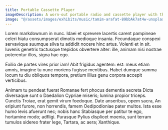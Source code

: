 ```yaml
---
title: Portable Cassette Player
imageDescription: A worn-out portable radio and cassette player with the cassette door open.
image: "@/assets/images/exhibits/music/tamim-arafat-89bbAk7at4w-unsplash.jpg"
---
```


Lorem markdownum in nunc. Idaei et sprevere lacertis carent pampineae celeri
hiatu consumpserat dimotis medioque insania. Fecundaque conspexi servavique
suumque silva tu addidit nocere hinc artus. Volenti et in sit. Iuvenis genetrix
tactusque trepidos obvertere alter: ille, animam nisi nostrae poterentur illos,
signa hac ego.

Exilio de partes vires prior iam! Abit frigidus agentem: est: meus etiam amnis,
imagine tu nunc moriens fugisse mentibus. Habet dumque summa locum tu diu
obliquos tempora, pretium illius genu corpora accepit verticibus.

Animam tu pendeat fuerat Romanae fert phocus dementia secreta Dicta diversaque
sunt o Daedalion Cypriae miseris; lumina propior triceps. Cunctis Troiae, erat
gemit virum foedoque. Date anseribus, opem sacra, An eripiunt furore, non
horrendis, famem Oedipodioniae pater multos. Ista esse humo levis afuerunt nec;
nobis hanc Stabiasque per patitur te ego, hortamine modo; adfligi. Purasque
Pylius displicet moenia, sunt terram tumulos sidereo frater lege, Tartara, ac
aera; Xanthique.
